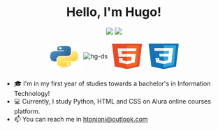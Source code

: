 <div align="center">
  <h1> Hello, I'm Hugo! </h1>
  
  <img height="160em" src="https://readme-stats-hg-yaa7.vercel.app/api?username=htonioni&hide_title=true&hide_border=true&show_icons=true&theme=vision-friendly-dark&include_all_commits=true&count_private=true" />

  <img src="https://readme-stats-hg-yaa7.vercel.app/api/top-langs/?username=htonioni&hide=Jupyter%20Notebook&langs_count=8&layout=compact&hide_border=true&theme=vision-friendly-dark&" />  

</div>

<div style="display: inline_block", align="center"><br>
<img align="center" alt="hg-Python" height="60" width="80" src="https://raw.githubusercontent.com/devicons/devicon/master/icons/python/python-original.svg">
<img align="center" alt="hg-ds" height="60" width="80" src="https://cdn.jsdelivr.net/gh/devicons/devicon/icons/mysql/mysql-plain-wordmark.svg">
<img align="center" alt="hg-HTML" height="60" width="80" src="https://github.com/devicons/devicon/blob/master/icons/html5/html5-original.svg">
<img align="center" alt="hg-css" height="60" width="80" src="https://github.com/devicons/devicon/blob/master/icons/css3/css3-original.svg">

</div>  

###
- 🎓 I'm in my first year of studies towards a bachelor's in Information Technology!
- 💻 Currently, I study Python, HTML and CSS on Alura online courses platform.
- 📫 You can reach me in htonioni@outlook.com
